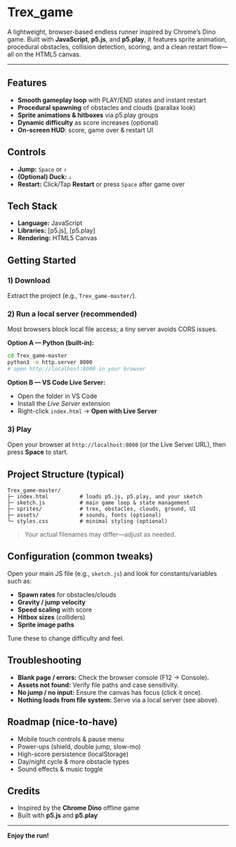 # Trex_game

A lightweight, browser-based endless runner inspired by Chrome’s Dino game. Built with **JavaScript**, **p5.js**, and **p5.play**, it features sprite animation, procedural obstacles, collision detection, scoring, and a clean restart flow—all on the HTML5 canvas.

---

## Features

* **Smooth gameplay loop** with PLAY/END states and instant restart
* **Procedural spawning** of obstacles and clouds (parallax look)
* **Sprite animations & hitboxes** via p5.play groups
* **Dynamic difficulty** as score increases (optional)
* **On-screen HUD**: score, game over & restart UI

## Controls

* **Jump:** `Space` or `↑`
* **(Optional) Duck:** `↓`
* **Restart:** Click/Tap **Restart** or press `Space` after game over

## Tech Stack

* **Language:** JavaScript
* **Libraries:** \[p5.js], \[p5.play]
* **Rendering:** HTML5 Canvas

## Getting Started

### 1) Download

Extract the project (e.g., `Trex_game-master/`).

### 2) Run a local server (recommended)

Most browsers block local file access; a tiny server avoids CORS issues.

**Option A — Python (built-in):**

```bash
cd Trex_game-master
python3 -m http.server 8000
# open http://localhost:8000 in your browser
```

**Option B — VS Code Live Server:**

* Open the folder in VS Code
* Install the *Live Server* extension
* Right-click `index.html` → **Open with Live Server**

### 3) Play

Open your browser at `http://localhost:8000` (or the Live Server URL), then press **Space** to start.

## Project Structure (typical)

```
Trex_game-master/
├─ index.html          # loads p5.js, p5.play, and your sketch
├─ sketch.js           # main game loop & state management
├─ sprites/            # trex, obstacles, clouds, ground, UI
├─ assets/             # sounds, fonts (optional)
└─ styles.css          # minimal styling (optional)
```

> Your actual filenames may differ—adjust as needed.

## Configuration (common tweaks)

Open your main JS file (e.g., `sketch.js`) and look for constants/variables such as:

* **Spawn rates** for obstacles/clouds
* **Gravity / jump velocity**
* **Speed scaling** with score
* **Hitbox sizes** (colliders)
* **Sprite image paths**

Tune these to change difficulty and feel.

## Troubleshooting

* **Blank page / errors:** Check the browser console (F12 → Console).
* **Assets not found:** Verify file paths and case sensitivity.
* **No jump / no input:** Ensure the canvas has focus (click it once).
* **Nothing loads from file system:** Serve via a local server (see above).

## Roadmap (nice-to-have)

* Mobile touch controls & pause menu
* Power-ups (shield, double jump, slow-mo)
* High-score persistence (localStorage)
* Day/night cycle & more obstacle types
* Sound effects & music toggle

## Credits

* Inspired by the **Chrome Dino** offline game
* Built with **p5.js** and **p5.play**
  
---

**Enjoy the run!**
